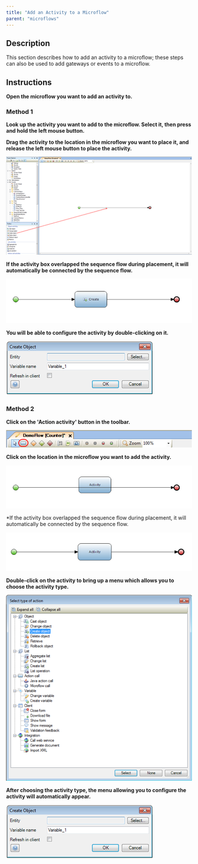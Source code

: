 ```yaml
---
title: "Add an Activity to a Microflow"
parent: "microflows"
---
```

## Description

This section describes how to add an activity to a microflow; these steps can also be used to add gateways or events to a microflow.

## Instructions

 **Open the microflow you want to add an activity to.**

### Method 1

 **Look up the activity you want to add to the microflow. Select it, then press and hold the left mouse button.**

 **Drag the activity to the location in the microflow you want to place it, and release the left mouse button to place the activity.**

![](attachments/2621612/2752836.png)

 **If the activity box overlapped the sequence flow during placement, it will automatically be connected by the sequence flow.**

![](attachments/2621612/2752837.png)

 **You will be able to configure the activity by double-clicking on it.**

![](attachments/2621612/2752838.png)

### Method 2

 **Click on the 'Action activity' button in the toolbar.**

![](attachments/2621612/2752835.png)

 **Click on the location in the microflow you want to add the activity.**

![](attachments/2621612/2752841.png)

 *If the activity box overlapped the sequence flow during placement, it will automatically be connected by the sequence flow.

![](attachments/2621612/2752831.png)

 **Double-click on the activity to bring up a menu which allows you to choose the activity type.**

![](attachments/2621612/2752832.png)

 **After choosing the activity type, the menu allowing you to configure the activity will automatically appear.**

![](attachments/2621612/2752838.png)
